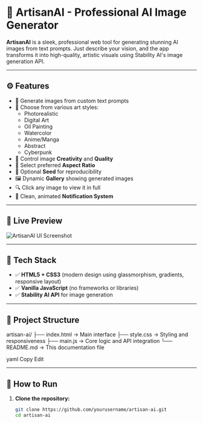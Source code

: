 # 🎨 ArtisanAI - Professional AI Image Generator

**ArtisanAI** is a sleek, professional web tool for generating stunning AI images from text prompts. Just describe your vision, and the app transforms it into high-quality, artistic visuals using Stability AI's image generation API.

---

## ⚙️ Features

- 📝 Generate images from custom text prompts
- 🎨 Choose from various art styles:
  - Photorealistic
  - Digital Art
  - Oil Painting
  - Watercolor
  - Anime/Manga
  - Abstract
  - Cyberpunk
- 🧠 Control image **Creativity** and **Quality**
- 📐 Select preferred **Aspect Ratio**
- 🌱 Optional **Seed** for reproducibility
- 🖼️ Dynamic **Gallery** showing generated images
- 🔍 Click any image to view it in full
- 🔔 Clean, animated **Notification System**

---

## 📸 Live Preview

![ArtisanAI UI Screenshot](https://via.placeholder.com/1200x700?text=ArtisanAI+UI)

---

## 🧰 Tech Stack

- ✅ **HTML5 + CSS3** (modern design using glassmorphism, gradients, responsive layout)
- ✅ **Vanilla JavaScript** (no frameworks or libraries)
- ✅ **Stability AI API** for image generation

---

## 📁 Project Structure

artisan-ai/
├── index.html → Main interface
├── style.css → Styling and responsiveness
├── main.js → Core logic and API integration
└── README.md → This documentation file

yaml
Copy
Edit

---

## 🚀 How to Run

1. **Clone the repository:**
   ```bash
   git clone https://github.com/yourusername/artisan-ai.git
   cd artisan-ai
   ```
